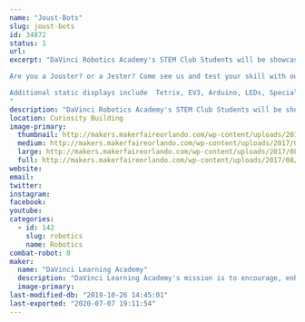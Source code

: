 ```yaml
---
name: "Joust-Bots"
slug: joust-bots
id: 34872
status: 1
url: 
excerpt: "DaVinci Robotics Academy's STEM Club Students will be showcasing a wide variety of student projects including their JOUST-BOTS where Makers Faire attendees can test their  robot driving skills on our ring jousting course. 

Are you a Jouster? or a Jester? Come see us and test your skill with our Joust-Bots!

Additional static displays include  Tetrix, EV3, Arduino, LEDs, Special Effects and more.
"
description: "DaVinci Robotics Academy's STEM Club Students will be showcasing a wide variety of student projects. Tetrix, EV3, Arduino, LEDs, Special Effects and more."
location: Curiosity Building
image-primary:
  thumbnail: http://makers.makerfaireorlando.com/wp-content/uploads/2017/08/20160721_172631-150x150.jpg
  medium: http://makers.makerfaireorlando.com/wp-content/uploads/2017/08/20160721_172631.jpg
  large: http://makers.makerfaireorlando.com/wp-content/uploads/2017/08/20160721_172631.jpg
  full: http://makers.makerfaireorlando.com/wp-content/uploads/2017/08/20160721_172631.jpg
website: 
email: 
twitter: 
instagram: 
facebook: 
youtube: 
categories:
  - id: 142
    slug: robotics
    name: Robotics
combat-robot: 0
maker:
  name: "DaVinci Learning Academy"
  description: "DaVinci Learning Academy's mission is to encourage, enhance,  support and enrich each individual families academic, elective enrichment and social learning goals. Our students are engaged in a wide variety of STEM and artistic endeavors."
  image-primary: 
last-modified-db: "2019-10-26 14:45:01"
last-exported: "2020-07-07 19:11:54"
---
```

